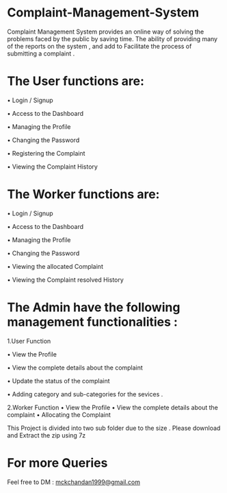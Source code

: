 # Complaint-Management-System

Complaint Management System provides an online way of solving the problems faced by the public by saving time.  The ability of providing many of the reports on the system , and add to Facilitate the process of submitting a complaint .

# The User functions are:

•	Login / Signup

•	Access to the Dashboard

•	Managing the Profile

•	Changing the Password

•	Registering the Complaint

•	Viewing the Complaint History 

# The Worker functions are:

•	Login / Signup

•	Access to the Dashboard

•	Managing the Profile

•	Changing the Password

•	Viewing the allocated Complaint

•	Viewing the Complaint resolved History 

# The Admin have the following management functionalities :

1.User Function

•	View the Profile

•	View the complete details about the complaint

•	Update the status of the complaint

•	Adding category and sub-categories for the sevices . 

2.Worker Function
•	View the Profile
•	View the complete details about the complaint
•	Allocating the Complaint 

This Project is divided into two sub folder due to the size . Please download and Extract the zip using 7z 

# For more Queries 

Feel free to DM : mckchandan1999@gmail.com
